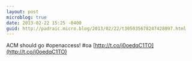 ```yaml
---
layout: post
microblog: true
date: 2013-02-22 15:25 -0400
guid: http://padraic.micro.blog/2013/02/22/t305035678247428097.html
---
```

ACM should go #openaccess! #oa [http://t.co/j0oedqC1TO](http://t.co/j0oedqC1TO)
